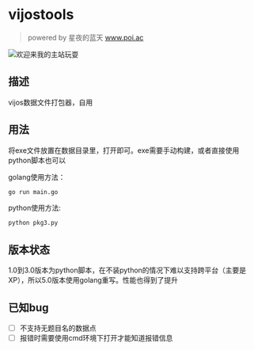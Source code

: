 # vijostools
> powered by 星夜的蓝天 www.poi.ac  

![欢迎来我的主站玩耍](https://i.loli.net/2018/12/05/5c07655a514ae.jpg)
## 描述
vijos数据文件打包器，自用
## 用法
将exe文件放置在数据目录里，打开即可。exe需要手动构建，或者直接使用python脚本也可以    

golang使用方法：
```bat
go run main.go
```
python使用方法:
```python
python pkg3.py
```
## 版本状态
1.0到3.0版本为python脚本，在不装python的情况下难以支持跨平台（主要是XP），所以5.0版本使用golang重写。性能也得到了提升

## 已知bug
- [ ] 不支持无题目名的数据点
- [ ] 报错时需要使用cmd环境下打开才能知道报错信息
